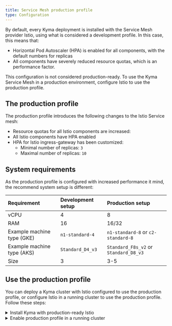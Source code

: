 ```yaml
---
title: Service Mesh production profile
type: Configuration
---
```


By default, every Kyma deployment is installed with the Service Mesh provider Istio, using what is considered a development profile. In this case, this means that:
  - Horizontal Pod Autoscaler (HPA) is enabled for all components, with the default numbers for replicas
  - All components have severely reduced resource quotas, which is an performance factor.

This configuration is not considered production-ready. To use the Kyma Service Mesh in a production environment, configure Istio to use the production profile.

## The production profile

The production profile introduces the following changes to the Istio Service mesh:
   - Resource quotas for all Istio components are increased: 
   - All Istio components have HPA enabled
   - HPA for Istio ingress-gateway has been customized:
     + Minimal number of replicas: `3`
     + Maximal number of replicas: `10`

## System requirements
As the production profile is configured with increased performance it mind, the recommend system setup is different:

| Requirement | Development setup | Production setup|
|:--- | :--- | :--- | 
| vCPU | 4 | 8 | 
| RAM | 16 | 16/32 | 
| Example machine type (GKE) | `n1-standard-4` | `n1-standard-8` or `c2-standard-8` | 
| Example machine type (AKS) | `Standard_D4_v3` | `Standard_F8s_v2` or `Standard_D8_v3` | 
| Size | 3 | 3-5 | 

## Use the production profile

You can deploy a Kyma cluster with Istio configured to use the production profile, or configure Istio in a running cluster to use the production profile. Follow these steps:

<div tabs>
  <details>
  <summary>
  Install Kyma with production-ready Istio
  </summary>

  1. Create an appropriate Kubernetes cluster for Kyma in your host environment.
  2. Apply an override that forces the Hydra OAuth2 server to use the production profile. Run:
    ```bash
    cat <<EOF | kubectl apply -f -
    ---
    apiVersion: v1
    kind: ConfigMap
    metadata:
      name: istio-overrides
      namespace: kyma-installer
      labels:
        installer: overrides
        component: istio
        kyma-project.io/installation: ""
    data:
      global.proxy.resources.requests.cpu: "300m"
      global.proxy.resources.requests.memory: "128Mi"
      global.proxy.resources.limits.cpu: "500m"
      global.proxy.resources.limits.memory: "1024Mi"
      
      gateways.istio-ingressgateway.resources.requests.cpu: "100m"
      gateways.istio-ingressgateway.resources.requests.memory: "128Mi" 
      gateways.istio-ingressgateway.resources.limits.cpu: "2000m" 
      gateways.istio-ingressgateway.resources.limits.memory: "1024Mi"
      gateways.istio-ingressgateway.autoscaleMin: "3" 
      gateways.istio-ingressgateway.autoscaleMax: "10"

      mixer.telemetry.resources.requests.cpu: "1000m"
      mixer.telemetry.resources.requests.memory: "1G"
      mixer.telemetry.resources.limits.cpu: "4800m"
      mixer.telemetry.resources.limits.memory: "4G"

      mixer.policy.resources.requests.memory: "256Mi"
      mixer.policy.resources.limits.memory: "512Mi"
      mixer.policy.resources.requests.cpu: "100m"
      mixer.policy.resources.limits.cpu: "500m"

      pilot.resources.requests.cpu: "500m"
      pilot.resources.requests.memory: "2048Mi"
      pilot.resources.limits.memory: "4G"
      pilot.resources.limits.cpu: "1000m"
    EOF
    ```
  3. Install Kyma on the cluster.

  </details>
  <details>
  <summary>
  Enable production profile in a running cluster
  </summary>

  1. Apply an override that forces the Hydra OAuth2 server to use the production profile. Run:
    ```bash
    cat <<EOF | kubectl apply -f -
    ---
    apiVersion: v1
    kind: ConfigMap
    metadata:
      name: istio-overrides
      namespace: kyma-installer
      labels:
        installer: overrides
        component: istio
        kyma-project.io/installation: ""
    data:
      global.proxy.resources.requests.cpu: "300m"
      global.proxy.resources.requests.memory: "128Mi"
      global.proxy.resources.limits.cpu: "500m"
      global.proxy.resources.limits.memory: "1024Mi"
      
      gateways.istio-ingressgateway.resources.requests.cpu: "100m"
      gateways.istio-ingressgateway.resources.requests.memory: "128Mi" 
      gateways.istio-ingressgateway.resources.limits.cpu: "2000m" 
      gateways.istio-ingressgateway.resources.limits.memory: "1024Mi"
      gateways.istio-ingressgateway.autoscaleMin: "3" 
      gateways.istio-ingressgateway.autoscaleMax: "10"

      mixer.telemetry.resources.requests.cpu: "1000m"
      mixer.telemetry.resources.requests.memory: "1G"
      mixer.telemetry.resources.limits.cpu: "4800m"
      mixer.telemetry.resources.limits.memory: "4G"

      mixer.policy.resources.requests.memory: "256Mi"
      mixer.policy.resources.limits.memory: "512Mi"
      mixer.policy.resources.requests.cpu: "100m"
      mixer.policy.resources.limits.cpu: "500m"

      pilot.resources.requests.cpu: "500m"
      pilot.resources.requests.memory: "2048Mi"
      pilot.resources.limits.memory: "4G"
      pilot.resources.limits.cpu: "1000m"
    EOF
    ```
  2. Run the cluster [update procedure](/root/kyma/#installation-update-kyma).


  </details>

</div>
